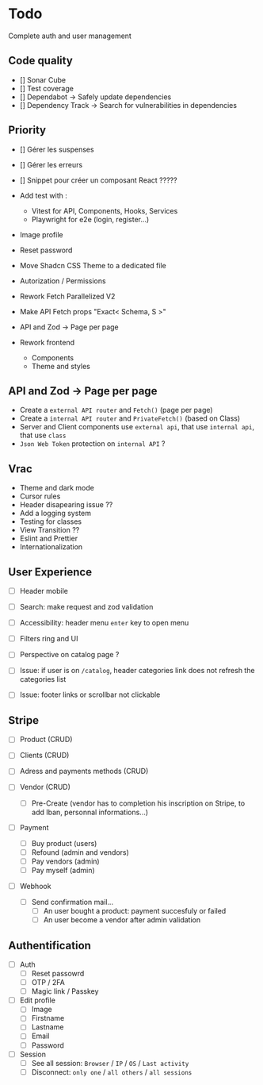 # Todo

Complete auth and user management

## Code quality

- [] Sonar Cube
- [] Test coverage
- [] Dependabot -> Safely update dependencies
- [] Dependency Track -> Search for vulnerabilities in dependencies

## Priority

- [] Gérer les suspenses
- [] Gérer les erreurs

- [] Snippet pour créer un composant React ?????

- Add test with :
    - Vitest for API, Components, Hooks, Services
    - Playwright for e2e (login, register...)
- Image profile
- Reset password

- Move Shadcn CSS Theme to a dedicated file
- Autorization / Permissions
- Rework Fetch Parallelized V2
- Make API Fetch props "Exact< Schema, S >"
- API and Zod -> Page per page
- Rework frontend
    - Components
    - Theme and styles

## API and Zod -> Page per page

- Create a `external API router` and `Fetch()` (page per page)
- Create a `internal API router` and `PrivateFetch()` (based on Class)
- Server and Client components use `external api`, that use `internal api`, that use `class`
- `Json Web Token` protection on `internal API` ?

## Vrac

- Theme and dark mode
- Cursor rules
- Header disapearing issue ??
- Add a logging system
- Testing for classes
- View Transition ??
- Eslint and Prettier
- Internationalization

## User Experience

- [ ] Header mobile
- [ ] Search: make request and zod validation
- [ ] Accessibility: header menu `enter` key to open menu
- [ ] Filters ring and UI
- [ ] Perspective on catalog page ?

- [ ] Issue: if user is on `/catalog`, header categories link does not refresh the categories list
- [ ] Issue: footer links or scrollbar not clickable

## Stripe

- [ ] Product (CRUD)
- [ ] Clients (CRUD)
- [ ] Adress and payments methods (CRUD)

- [ ] Vendor (CRUD)
    - [ ] Pre-Create (vendor has to completion his inscription on Stripe, to add Iban, personnal informations...)

- [ ] Payment
    - [ ] Buy product (users)
    - [ ] Refound (admin and vendors)
    - [ ] Pay vendors (admin)
    - [ ] Pay myself (admin)

- [ ] Webhook
    - [ ] Send confirmation mail...
        - [ ] An user bought a product: payment succesfuly or failed
        - [ ] An user become a vendor after admin validation

## Authentification

- [ ] Auth
    - [ ] Reset passowrd
    - [ ] OTP / 2FA
    - [ ] Magic link / Passkey

- [ ] Edit profile
    - [ ] Image
    - [ ] Firstname
    - [ ] Lastname
    - [ ] Email
    - [ ] Password

- [ ] Session
    - [ ] See all session: `Browser` / `IP` / `OS` / `Last activity`
    - [ ] Disconnect: `only one` / `all others` / `all sessions`
